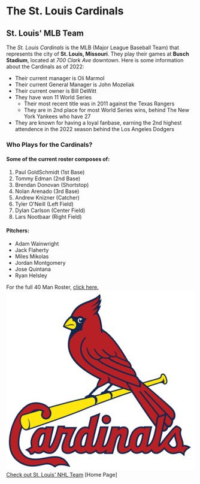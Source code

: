 # The St. Louis Cardinals
## St. Louis' MLB Team
The _St. Louis Cardinals_ is the MLB (Major League Baseball Team) that represents the city of **St. Louis, Missouri**. They play their games at **Busch Stadium**, located at _700 Clark Ave_ downtown.
Here is some information about the Cardinals as of 2022:
+ Their current manager is Oli Marmol
+ Their current General Manager is John Mozeliak
+ Their current owner is Bill DeWitt
+ They have won 11 World Series
  - Their most recent title was in 2011 against the Texas Rangers
  - They are in 2nd place for most World Series wins, behind The New York Yankees who have 27
+ They are known for having a loyal fanbase, earning the 2nd highest attendence in the 2022 season behind the Los Angeles Dodgers
### Who Plays for the Cardinals?
#### Some of the current roster composes of:
1. Paul GoldSchmidt (1st Base)
2. Tommy Edman (2nd Base)
3. Brendan Donovan (Shortstop)
4. Nolan Arenado (3rd Base)
5. Andrew Knizner (Catcher)
6. Tyler O'Neill (Left Field)
7. Dylan Carlson (Center Field)
8. Lars Nootbaar (Right Field)
#### Pitchers:
+ Adam Wainwright
+ Jack Flaherty
+ Miles Mikolas
+ Jordan Montgomery
+ Jose Quintana
+ Ryan Helsley

For the full 40 Man Roster, [click here.](https://www.mlb.com/cardinals/roster/40-man)
![Cardinals](St._Louis_Cardinals_logo.svg.png)
[Check out St. Louis' NHL Team](StLouisBlues.md)
[Home Page]
